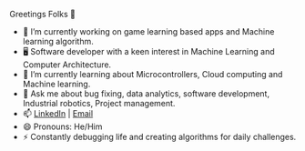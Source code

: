 Greetings Folks 👋

- 🔭 I’m currently working on game learning based apps and Machine learning algorithm.
- 🖥️ Software developer with a keen interest in Machine Learning and Computer Architecture.
- 🌱 I’m currently learning about Microcontrollers, Cloud computing and Machine learning.
- 💬 Ask me about bug fixing, data analytics, software development, Industrial robotics, Project management.
- 📫 [LinkedIn](https://www.linkedin.com/in/ashwinkshaji/) | [Email](astarioashwi@gmail.com)
- 😄 Pronouns: He/Him
- ⚡ Constantly debugging life and creating algorithms for daily challenges.
